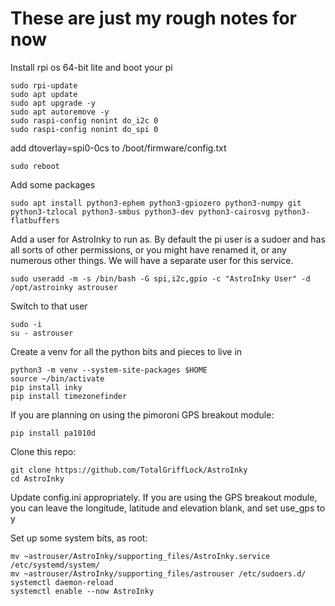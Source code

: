 # These are just my rough notes for now

Install rpi os 64-bit lite and boot your pi

```
sudo rpi-update
sudo apt update
sudo apt upgrade -y
sudo apt autoremove -y
sudo raspi-config nonint do_i2c 0
sudo raspi-config nonint do_spi 0
```

add
dtoverlay=spi0-0cs
to /boot/firmware/config.txt
```
sudo reboot
```

Add some packages
```
sudo apt install python3-ephem python3-gpiozero python3-numpy git python3-tzlocal python3-smbus python3-dev python3-cairosvg python3-flatbuffers
```

Add a user for AstroInky to run as. By default the pi user is a sudoer and has all sorts of other permissions, or you might have renamed it, or any numerous other things. We will have a separate user for this service.
```
sudo useradd -m -s /bin/bash -G spi,i2c,gpio -c "AstroInky User" -d /opt/astroinky astrouser
```
Switch to that user
```
sudo -i
su - astrouser
```

Create a venv for all the python bits and pieces to live in
```
python3 -m venv --system-site-packages $HOME
source ~/bin/activate
pip install inky
pip install timezonefinder
```
If you are planning on using the pimoroni GPS breakout module:
```
pip install pa1010d
```
Clone this repo:
```
git clone https://github.com/TotalGriffLock/AstroInky
cd AstroInky
```
Update config.ini appropriately. If you are using the GPS breakout module, you can leave the longitude, latitude and elevation blank, and set use_gps to y

Set up some system bits, as root:
```
mv ~astrouser/AstroInky/supporting_files/AstroInky.service /etc/systemd/system/
mv ~astrouser/AstroInky/supporting_files/astrouser /etc/sudoers.d/
systemctl daemon-reload
systemctl enable --now AstroInky
```
